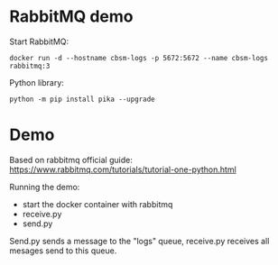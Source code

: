 # RabbitMQ demo

Start RabbitMQ:

```
docker run -d --hostname cbsm-logs -p 5672:5672 --name cbsm-logs rabbitmq:3
```

Python library:

```
python -m pip install pika --upgrade
```

# Demo

Based on rabbitmq official guide: https://www.rabbitmq.com/tutorials/tutorial-one-python.html

Running the demo:

- start the docker container with rabbitmq
- receive.py
- send.py

Send.py sends a message to the "logs" queue, receive.py receives all mesages send to this queue.